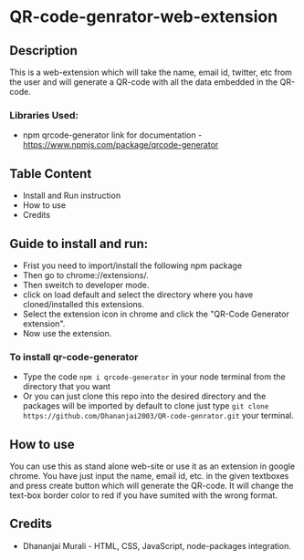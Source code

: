 # QR-code-genrator-web-extension

## Description

This is a web-extension which will take the name, email id, twitter, etc from the user and will generate a QR-code with all the data embedded in the QR-code.

### Libraries Used:

+ npm qrcode-generator
link for documentation - https://www.npmjs.com/package/qrcode-generator

## Table Content

+ Install and Run instruction
+ How to use
+ Credits

## Guide to install and run:

+ Frist you need to import/install the following npm package
+ Then go to chrome://extensions/.
+ Then sweitch to developer mode. 
+ click on load default and select the directory where you have cloned/installed this extensions.
+ Select the extension icon in chrome and click the "QR-Code Generator extension". 
+ Now use the extension.

### To install qr-code-generator
+ Type the code ```npm i qrcode-generator``` in your node terminal from the directory that you want
+ Or you can just clone this repo into the desired directory and the packages will be imported by default 
to clone just type ```git clone https://github.com/Dhananjai2003/QR-code-genrator.git``` your terminal.

## How to use
You can use this as stand alone web-site or use it as an extension in google chrome. You have just input the name, email id, etc. in the given 
textboxes and press create button which will generate the QR-code. It will change the text-box border color to red if you have sumited with the wrong format.

## Credits
+ Dhananjai Murali - HTML, CSS, JavaScript, node-packages integration.
